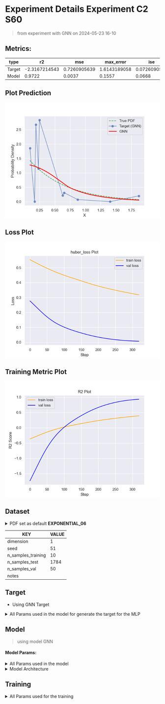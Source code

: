 # Experiment Details Experiment  C2 S60
> from experiment with GNN
> on 2024-05-23 16-10
## Metrics:
                                                                                                      
| type   | r2            | mse          | max_error    | ise          | kl           | evs           |
|--------|---------------|--------------|--------------|--------------|--------------|---------------|
| Target | -2.3167214543 | 0.7260905639 | 1.6143189058 | 0.0726090564 | 0.6557528452 | -2.2259442192 |
| Model  | 0.9722        | 0.0037       | 0.1557       | 0.0668       | 0.007        | 0.9727        |
                                                                                                      
## Plot Prediction

<img src="pdf_32787319.png">

## Loss Plot

<img src="loss_32787319.png">

## Training Metric Plot

<img src="train_metric_32787319.png">

## Dataset

<details><summary>PDF set as default <b>EXPONENTIAL_06</b></summary>

#### Dimension 1
                               
| type        | rate | weight |
|-------------|------|--------|
| exponential | 0.6  | 1      |
                               
</details>
                              
| KEY                | VALUE |
|--------------------|-------|
| dimension          | 1     |
| seed               | 51    |
| n_samples_training | 10    |
| n_samples_test     | 1784  |
| n_samples_val      | 50    |
| notes              |       |
                              
## Target
- Using GNN Target
<details><summary>All Params used in the model for generate the target for the MLP </summary>

                            
| KEY          | VALUE     |
|--------------|-----------|
| n_components | 2         |
| n_init       | 40        |
| max_iter     | 100       |
| init_params  | k-means++ |
| random_state | 59        |
                            
</details>

## Model
> using model GNN
#### Model Params:
<details><summary>All Params used in the model </summary>

                                    
| KEY             | VALUE          |
|-----------------|----------------|
| dropout         | 0.0            |
| hidden_layer    | [(34, ReLU())] |
| last_activation | lambda         |
                                    
</details>

<details><summary>Model Architecture </summary>

NeuralNetworkModular(
  (dropout): Dropout(p=0.0, inplace=False)
  (output_layer): Linear(in_features=34, out_features=1, bias=True)
  (last_activation): AdaptiveSigmoid(
    (sigmoid): Sigmoid()
  )
  (layers): ModuleList(
    (0): Linear(in_features=1, out_features=34, bias=True)
    (1): AdaptiveSigmoid(
      (sigmoid): Sigmoid()
    )
  )
  (activation): ModuleList(
    (0): ReLU()
  )
)
</details>

## Training
<details><summary>All Params used for the training </summary>

                              
| KEY           | VALUE      |
|---------------|------------|
| epochs        | 320        |
| batch_size    | 12         |
| loss_type     | huber_loss |
| optimizer     | Adam       |
| learning_rate | 0.00123    |
                              
</details>

